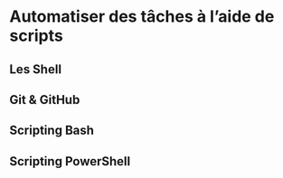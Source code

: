 # Automatiser des tâches à l’aide de scripts
## Les Shell

## Git & GitHub

## Scripting Bash

## Scripting PowerShell
